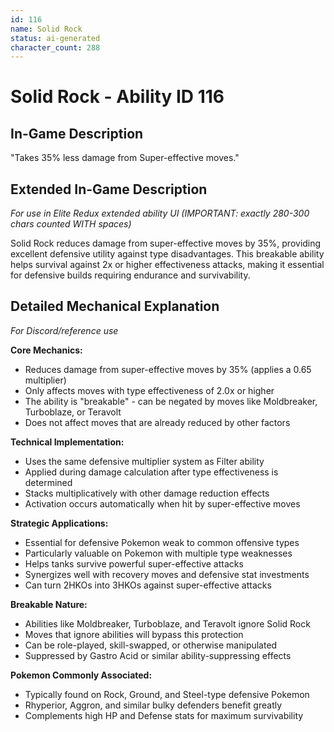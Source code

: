 ```yaml
---
id: 116
name: Solid Rock
status: ai-generated
character_count: 288
---
```


# Solid Rock - Ability ID 116

## In-Game Description
"Takes 35% less damage from Super-effective moves."

## Extended In-Game Description
*For use in Elite Redux extended ability UI (IMPORTANT: exactly 280-300 chars counted WITH spaces)*

Solid Rock reduces damage from super-effective moves by 35%, providing excellent defensive utility against type disadvantages. This breakable ability helps survival against 2x or higher effectiveness attacks, making it essential for defensive builds requiring endurance and survivability.

## Detailed Mechanical Explanation
*For Discord/reference use*

**Core Mechanics:**
- Reduces damage from super-effective moves by 35% (applies a 0.65 multiplier)
- Only affects moves with type effectiveness of 2.0x or higher
- The ability is "breakable" - can be negated by moves like Moldbreaker, Turboblaze, or Teravolt
- Does not affect moves that are already reduced by other factors

**Technical Implementation:**
- Uses the same defensive multiplier system as Filter ability
- Applied during damage calculation after type effectiveness is determined
- Stacks multiplicatively with other damage reduction effects
- Activation occurs automatically when hit by super-effective moves

**Strategic Applications:**
- Essential for defensive Pokemon weak to common offensive types
- Particularly valuable on Pokemon with multiple type weaknesses
- Helps tanks survive powerful super-effective attacks
- Synergizes well with recovery moves and defensive stat investments
- Can turn 2HKOs into 3HKOs against super-effective attacks

**Breakable Nature:**
- Abilities like Moldbreaker, Turboblaze, and Teravolt ignore Solid Rock
- Moves that ignore abilities will bypass this protection
- Can be role-played, skill-swapped, or otherwise manipulated
- Suppressed by Gastro Acid or similar ability-suppressing effects

**Pokemon Commonly Associated:**
- Typically found on Rock, Ground, and Steel-type defensive Pokemon
- Rhyperior, Aggron, and similar bulky defenders benefit greatly
- Complements high HP and Defense stats for maximum survivability